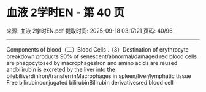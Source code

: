 # 血液 2学时EN - 第 40 页

来源: 血液 2学时EN.pdf
提取时间: 2025-09-18 03:17:21
页码: 40/96

---

Components of blood（二）Blood Cells：（3）Destination of erythrocyte breakdown products
90% of senescent/abnormal/damaged red blood cells are phagocytosed by macrophagesIron and amino acids are reused andbilirubin is excreted by the liver into the bilebiliverdinIron/transferrinMacrophages in spleen/liver/lymphatic tissue
Free bilirubinconjugated bilirubinBilirubin derivativesred blood cell